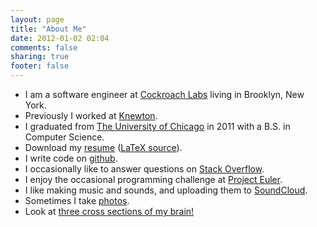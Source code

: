 ```yaml
---
layout: page
title: "About Me"
date: 2012-01-02 02:04
comments: false
sharing: true
footer: false
---
```

- I am a software engineer at <a href="http://cockroachlabs.com">Cockroach Labs</a> living in Brooklyn, New York.
- Previously I worked at <a href="http://knewton.com">Knewton</a>.
- I graduated from <a href="http://www.uchicago.edu">The University of Chicago</a> in 2011 with a B.S. in Computer Science.
- Download my <a href="http://github.com/jordanlewis/resume/raw/master/resume.pdf">resume</a> (<a href="http://github.com/jordanlewis/resume/raw/master/resume.tex">LaTeX source</a>).
- I write code on <a href="http://github.com/jordanlewis">github</a>.
- I occasionally like to answer questions on <a href="http://stackoverflow.com/users/73632/jordan-lewis">Stack Overflow</a>.
- I enjoy the occasional programming challenge at <a href="http://projecteuler.net/index.php?section=profile&amp;profile=toft">Project Euler</a>.
- I like making music and sounds, and uploading them to <a href="http://soundcloud.com/jordanlewis">SoundCloud</a>.
- Sometimes I take <a href="http://flickr.com/photos/crassworm">photos</a>.
- Look at <a href="/images/brain.jpg">three cross sections of my brain!</a>
